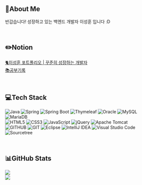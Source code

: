 ## 💫About Me
반갑습니다! 성장하고 있는 백엔드 개발자 이성훈 입니다 :D

<br/>

## ✏️Notion
[🐈이성훈 포트폴리오 | 꾸준히 성장하는 개발자](https://polodumbo.notion.site/1850130177a441a5b4b509dc0c6d83d1)
<br/>
[📚공부기록](https://polodumbo.notion.site/cba1f0ca2dc44c8dad38efb92bc2304f?v=3312758ec6af4e318489abb92fe1b2eb)

<br/>

## 💻Tech Stack
![Java](https://img.shields.io/badge/Java-%23ED8B00.svg?style=flat&logo=java&logoColor=white)
![Spring](https://img.shields.io/badge/Spring-%236DB33F.svg?style=flat&logo=spring&logoColor=white)
![Spring Boot](https://img.shields.io/badge/Spring%20Boot-%236DB33F.svg?style=flat&logo=Spring%20Boot&logoColor=white&)
![Thymeleaf](https://img.shields.io/badge/Thymeleaf-%23005C0F.svg?style=flat&logo=Thymeleaf&logoColor=white)
![Oracle](https://img.shields.io/badge/Oracle-F80000.svg?style=flat&logo=oracle&logoColor=white)
![MySQL](https://img.shields.io/badge/MySQL-4479A1.svg?style=flat&logo=mysql&logoColor=white)
![MariaDB](https://img.shields.io/badge/MariaDB-003545.svg?style=flat&logo=mariadb&logoColor=white)
<br/>
![HTML5](https://img.shields.io/badge/HTML5-E34F26.svg?style=flat&logo=html5&logoColor=white)
![CSS3](https://img.shields.io/badge/CSS3-1572B6.svg?style=flat&logo=css3&logoColor=white)
![JavaScript](https://img.shields.io/badge/JavaScript-%23323330.svg?style=flat&logo=javascript&logoColor=%23F7DF1E)
![jQuery](https://img.shields.io/badge/jQuery-0769AD.svg?style=flat&logo=jquery&logoColor=white)
![Apache Tomcat](https://img.shields.io/badge/Apache%20Tomcat-F8DC75.svg?style=flat&logo=apache-tomcat&logoColor=black)
<br/>
![GITHUB](https://img.shields.io/badge/github-181717.svg?style=flat&logo=github&logoColor=white)
![GIT](https://img.shields.io/badge/git-F05032.svg?style=flat&logo=git&logoColor=white)
![Eclipse](https://img.shields.io/badge/Eclipse-FE7A16.svg?style=flat&logo=Eclipse&logoColor=white)
![IntelliJ IDEA](https://img.shields.io/badge/IntelliJIDEA-000000.svg?style=flat&logo=intellij-idea&logoColor=white)
![Visual Studio Code](https://img.shields.io/badge/Visual%20Studio%20Code-0078d7.svg?style=flat&logo=visual-studio-code&logoColor=white)
![Sourcetree](https://img.shields.io/badge/Sourcetree-0052CC.svg?style=flat&logo=Sourcetree&logoColor=white)

<br/>

## 📊GitHub Stats
![](https://github-readme-stats.vercel.app/api?username=polodumbo&theme=react&hide_border=true&include_all_commits=true&count_private=false)
<br>
![](https://github-readme-stats.vercel.app/api/top-langs/?username=polodumbo&theme=react&hide_border=true&include_all_commits=true&count_private=false&layout=compact)
